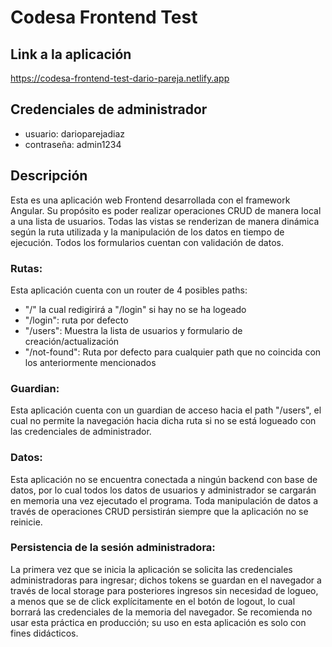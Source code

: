 # Codesa Frontend Test

## Link a la aplicación
https://codesa-frontend-test-dario-pareja.netlify.app

## Credenciales de administrador
* usuario: darioparejadiaz
* contraseña: admin1234

## Descripción

Esta es una aplicación web Frontend  desarrollada con el framework Angular. Su propósito es poder realizar operaciones CRUD de manera local a una lista de usuarios. Todas las vistas se renderizan de manera dinámica según la ruta utilizada y la manipulación de los datos en tiempo de ejecución. Todos los formularios cuentan con validación de datos.

### Rutas:
Esta aplicación cuenta con un router de 4 posibles paths:
* "/" la cual redigirirá a "/login" si hay no se ha logeado
* "/login": ruta por defecto
* "/users": Muestra la lista de usuarios y formulario de creación/actualización
* "/not-found": Ruta por defecto para cualquier path que no coincida con los anteriormente mencionados

### Guardian:
Esta aplicación cuenta con un guardian de acceso hacia el path "/users", el cual no permite la navegación hacia dicha ruta si no se está logueado con las credenciales de administrador.

### Datos:
Esta aplicación no se encuentra conectada a ningún backend con base de datos, por lo cual todos los datos de usuarios y administrador se cargarán en memoria una vez ejecutado el programa. Toda manipulación de datos a través de operaciones CRUD persistirán siempre que la aplicación no se reinicie.

### Persistencia de la sesión administradora:
La primera vez que se inicia la aplicación se solicita las credenciales administradoras para ingresar; dichos tokens se guardan en el navegador a través de local storage para posteriores ingresos sin necesidad de logueo, a menos que se de click explícitamente en el botón de logout, lo cual borrará las credenciales de la memoria del navegador. Se recomienda no usar esta práctica en producción; su uso en esta aplicación es solo con fines didácticos.
